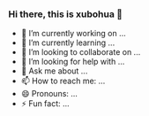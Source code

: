 
### Hi there, this is xubohua 👋

- 🔭 I’m currently working on ...
- 🌱 I’m currently learning ...
- 👯 I’m looking to collaborate on ...
- 🤔 I’m looking for help with ...
- 💬 Ask me about ...
- 📫 How to reach me: ...
- 😄 Pronouns: ...
- ⚡ Fun fact: ...

<!--
![](https://github-readme-stats.vercel.app/api?count_private=true&username=artiely&show_icons=true)

![](https://github-readme-stats.vercel.app/api/top-langs?username=artiely&layout=compact&&langs_count=40&hide=html)

![npm stats](https://img.shields.io/endpoint?url=https%3A%2F%2Fraw.githubusercontent.com%2Fartiely%2Fnpm-statistics%2Fmaster%2Fstats.json)



-->
